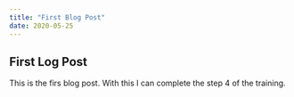 ```yaml
---
title: "First Blog Post"
date: 2020-05-25
---
```


## First Log Post

This is the firs blog post. With this I can complete the step 4 of the training.
